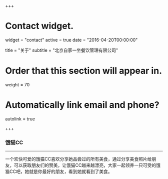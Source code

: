 +++
# Contact widget.
widget = "contact"
active = true
date = "2016-04-20T00:00:00"

title = "关于"
subtitle = "北京自家一坐餐饮管理有限公司"

# Order that this section will appear in.
weight = 70

# Automatically link email and phone?
autolink = true

+++

### 饿猫CC

-------
一个欢快可爱的饿猫CC喜欢分享她品尝过的所有美食，通过分享美食照片给朋友，可以获取朋友们的赞美，让饿猫CC越来越漂亮，大家一起领养一只可受的饿猫CC吧，她就是你最好的朋友，看到她就看到了美食。

